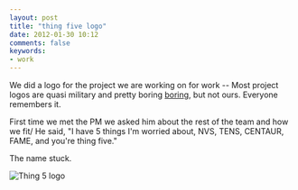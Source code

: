 ```yaml
---
layout: post
title: "thing five logo"
date: 2012-01-30 10:12
comments: false
keywords:
- work
---
```

We did a logo for the project we are working on for work -- Most project logos are quasi military and pretty boring [boring](http://culturalknowledge.org/Data/Sites/1/site_graphics/dcgs-a_logo.png), but not ours.  Everyone remembers it.

First time we met the PM we asked him about the rest of the team and how we fit/  He said, "I have 5 things I'm worried about, NVS, TENS, CENTAUR, FAME, and you're thing five."

The name stuck.

![Thing 5 logo](http://media.eick.us/media/photographs/2012/2012-01-15/thing5logo5-2-.jpg)


